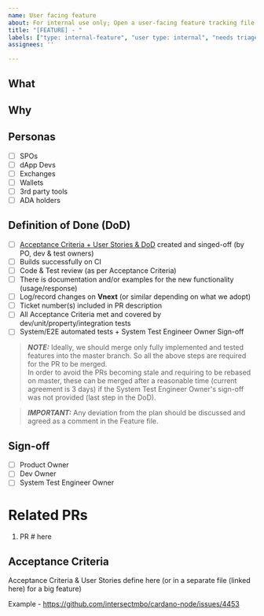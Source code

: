 ```yaml
---
name: User facing feature
about: For internal use only; Open a user-facing feature tracking file
title: "[FEATURE] - "
labels: ["type: internal-feature", "user type: internal", "needs triage"]
assignees: ''

---
```


## What
<!-- What the end user will see -->

## Why
<!-- The reason why this user-facing feature is being implemented -->

## Personas
<!-- Who will this affect? -->

- [ ] SPOs
- [ ] dApp Devs
- [ ] Exchanges
- [ ] Wallets
- [ ] 3rd party tools
- [ ] ADA holders 

## Definition of Done (DoD)

- [ ] [Acceptance Criteria + User Stories & DoD](https://input-output.atlassian.net/wiki/spaces/QA/pages/3584229468/Acceptance+Criteria+DoD) created and singed-off (by PO, dev & test owners)
- [ ] Builds successfully on CI
- [ ] Code & Test review (as per Acceptance Criteria)
- [ ] There is documentation and/or examples for the new functionality (usage/response)
- [ ] Log/record changes on **Vnext** (or similar depending on what we adopt)
- [ ] Ticket number(s) included in PR description
- [ ] All Acceptance Criteria met and covered by dev/unit/property/integration tests
- [ ] System/E2E automated tests + System Test Engineer Owner Sign-off

> **_NOTE:_**  Ideally, we should merge only fully implemented and tested features into the master branch. 
> So all the above steps are required for the PR to be merged.  
> In order to avoid the PRs becoming stale and requiring to be rebased on master, these can be merged 
> after a reasonable time (current agreement is 3 days) if the System Test Engineer Owner's sign-off 
> was not provided (last step in the DoD).

> **_IMPORTANT:_** Any deviation from the plan should be discussed and agreed as a comment in the Feature file. 

## Sign-off

- [ ] Product Owner
- [ ] Dev Owner
- [ ] System Test Engineer Owner

# Related PRs

1.  PR # here

## Acceptance Criteria

Acceptance Criteria & User Stories define here (or in a separate file (linked here) for a big feature)

Example - https://github.com/intersectmbo/cardano-node/issues/4453
